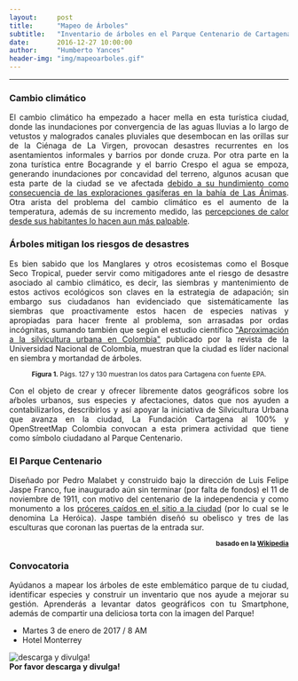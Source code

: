 ```yaml
---
layout:     post
title:      "Mapeo de Árboles"
subtitle:   "Inventario de árboles en el Parque Centenario de Cartagena de Indias"
date:       2016-12-27 10:00:00
author:     "Humberto Yances"
header-img: "img/mapeoarboles.gif"
---
```


- - -

<h3>Cambio climático</h3>
<p align="justify">El cambio climático ha empezado a hacer mella en esta turística ciudad, donde las inundaciones por convergencia de las aguas lluvias a lo largo de vetustos y malogrados canales pluviales que desembocan en las orillas sur de la Ciénaga de La Virgen, provocan desastres recurrentes en los asentamientos informales y barrios por donde cruza.  Por otra parte en la zona turística entre Bocagrande y el barrio Crespo el agua se empoza, generando inundaciones por concavidad del terreno, algunos acusan que esta parte de la ciudad se ve afectada <a href="http://www.eluniversal.com.co/cartagena/cartagena-va-hundirse-incluso-si-frenamos-el-calentamiento-global-224841" target="_blank" > debido a su hundimiento como consecuencia de las exploraciones gasíferas en la bahía de Las Ánimas</a>.  Otra arista del problema del cambio climático es el aumento de la temperatura, además de su incremento medido, las <a href="http://www.elheraldo.co/local/ola-de-calor-se-extendera-hasta-la-primera-semana-de-junio-261753" target="_blank"> percepciones de calor desde sus habitantes lo hacen aun más palpable</a>.
</p>
<h3>Árboles mitigan los riesgos de desastres</h3>
<p align="justify">Es bien sabido que los Manglares y otros ecosistemas como el Bosque Seco Tropical, pueder servir como mitigadores ante el riesgo de desastre asociado al cambio climático, es decir, las siembras y mantenimiento de estos activos ecológicos son claves en la estrategia de adapación; sin embargo sus ciudadanos han evidenciado que sistemáticamente las siembras que proactivamente estos hacen de especies nativas y apropiadas para hacer frente al problema, son arrasadas por ordas incógnitas, sumando también que según el estudio científico <a href="http://www.revistas.unal.edu.co/index.php/bitacora/article/view/119-136" target="_blank">"Aproximación a la silvicultura urbana en Colombia"</a> publicado por la revista de la Universidad Nacional de Colombia, muestran que la ciudad es líder nacional en siembra y mortandad de árboles.</p>
<p align="center"><img src="{{ site.baseurl }}/img/siembra-muerte.gif" alt=""><br><small><strong>Figura 1.</strong> Págs. 127 y 130 muestran los datos para Cartagena con fuente EPA.</small></p>
<p align="justify">Con el objeto de crear y ofrecer libremente datos geográficos sobre los aŕboles urbanos, sus especies y afectaciones, datos que nos ayuden a contabilizarlos, describirlos y así apoyar la iniciativa de Silvicultura Urbana que avanza en la ciudad, La Fundación Cartagena al 100% y OpenStreetMap Colombia convocan a esta primera actividad que tiene como símbolo ciudadano al Parque Centenario.</p>
<h3>El Parque Centenario</h3>
<p align="justify">Diseñado por Pedro Malabet y construido bajo la dirección de Luis Felipe Jaspe Franco, fue inaugurado aún sin terminar (por falta de fondos) el 11 de noviembre de 1911, con motivo del centenario de la independencia y como monumento a los <a href="https://es.wikipedia.org/wiki/Asedio_de_Cartagena_(1815)" target="_blank">próceres caídos en el sitio a la ciudad</a> (por lo cual se le denomina La Heróica).  Jaspe también diseñó su obelisco y tres de las esculturas que coronan las puertas de la entrada sur.</p><p align="right"><small><b>basado en la <a href="https://es.wikipedia.org/wiki/Parque_del_Centenario_(Cartagena)" target="_blank">Wikipedia</a></b></small></p>
<h3>Convocatoria</h3>
<p align="justify">Ayúdanos a mapear los árboles de este emblemático parque de tu ciudad, identificar especies y construir un inventario que nos ayude a mejorar su gestión.  Aprenderás a levantar datos geográficos con tu Smartphone, además de compartir una deliciosa torta con la imagen del Parque!
<ul>
<li>Martes 3 de enero de 2017 / 8 AM</li>
<li>Hotel Monterrey</li>
</ul>
<img src="{{ site.baseurl }}/img/inventarioarbolescartagena.png" alt="descarga y divulga!"><br>
<strong>Por favor descarga y divulga!</strong>
</p>


